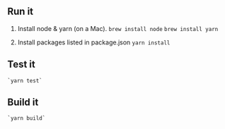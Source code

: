 
## Run it

1. Install node & yarn (on a Mac).
	`brew install node`
	`brew install yarn`

2. Install packages listed in package.json
	`yarn install`

## Test it

	`yarn test`

## Build it

	`yarn build`

